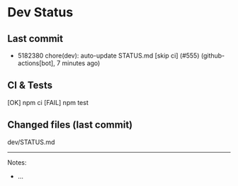 # Dev Status

## Last commit
- 5182380 chore(dev): auto-update STATUS.md [skip ci] (#555) (github-actions[bot], 7 minutes ago)
## CI & Tests
[OK] npm ci
[FAIL] npm test

## Changed files (last commit)
dev/STATUS.md

---
Notes:
- ...
